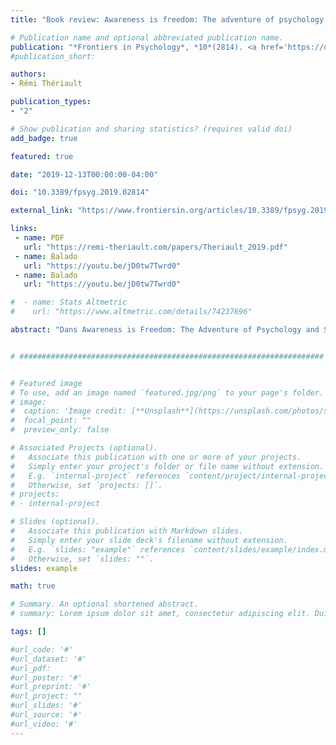```yaml
---
title: "Book review: Awareness is freedom: The adventure of psychology and spirituality"

# Publication name and optional abbreviated publication name.
publication: "*Frontiers in Psychology*, *10*(2814). <a href='https://doi.org/10.3389/fpsyg.2019.02814' target='_blank' rel='noopener noreferrer'>doi.org/10.3389/fpsyg.2019.02814</a>"
#publication_short: 

authors:
- Rémi Thériault

publication_types:
- "2"

# Show publication and sharing statistics? (requires valid doi)
add_badge: true

featured: true

date: "2019-12-13T00:00:00-04:00"

doi: "10.3389/fpsyg.2019.02814"

external_link: "https://www.frontiersin.org/articles/10.3389/fpsyg.2019.02814/full"

links: 
 - name: PDF
   url: "https://remi-theriault.com/papers/Theriault_2019.pdf"
 - name: Balado
   url: "https://youtu.be/jD0tw7Twrd0"
 - name: Balado
   url: "https://youtu.be/jD0tw7Twrd0"

#  - name: Stats Altmetric
#    url: "https://www.altmetric.com/details/74237696"

abstract: "Dans Awareness is Freedom: The Adventure of Psychology and Spirituality, Ivtzan (2015) comble le fossé entre ces deux traditions en affirmant de manière convaincante qu'elles ne sont pas simplement compatibles, mais complémentaires. La quatrième de couverture indique que son objectif est de « soutenir les lecteurs dans leur cheminement personnel de croissance personnelle », le plaçant carrément dans le genre du self-help. Pour Ivtzan, certains aspects de notre fonctionnement psychologique nous emprisonnent souvent, mais la méditation peut nous aider à développer la capacité de rester dans un état de conscience, qu'il considère comme la clé de la liberté authentique. Le livre cible un public non-académique, car il couvre la recherche empirique avec parcimonie et semble parfois s'appuyer sur les opinions personnelles de l'auteur. Quand Ivtzan s'aventure dans des discours spirituels établis, il emprunte des notions et des pratiques principalement au bouddhisme et au yoga, laissant nécessairement de côté d'autres traditions. Des exercices uniques et des tests psychologiques accompagnent chacune des huit leçons."


# ####################################################################


# Featured image
# To use, add an image named `featured.jpg/png` to your page's folder. 
# image:
#  caption: 'Image credit: [**Unsplash**](https://unsplash.com/photos/s9CC2SKySJM)'
#  focal_point: ""
#  preview_only: false

# Associated Projects (optional).
#   Associate this publication with one or more of your projects.
#   Simply enter your project's folder or file name without extension.
#   E.g. `internal-project` references `content/project/internal-project/index.md`.
#   Otherwise, set `projects: []`.
# projects:
# - internal-project

# Slides (optional).
#   Associate this publication with Markdown slides.
#   Simply enter your slide deck's filename without extension.
#   E.g. `slides: "example"` references `content/slides/example/index.md`.
#   Otherwise, set `slides: ""`.
slides: example

math: true

# Summary. An optional shortened abstract.
# summary: Lorem ipsum dolor sit amet, consectetur adipiscing elit. Duis posuere tellus ac convallis placerat. Proin tincidunt magna sed ex sollicitudin condimentum.

tags: []

#url_code: '#'
#url_dataset: '#'
#url_pdf: 
#url_poster: '#'
#url_preprint: '#'
#url_project: ""
#url_slides: '#'
#url_source: '#'
#url_video: '#'
---
```


